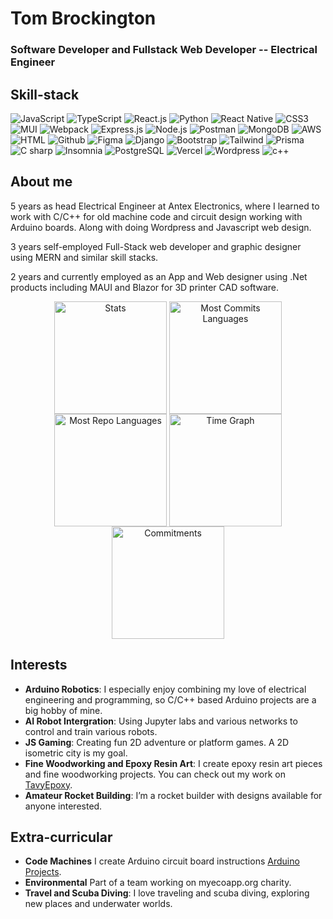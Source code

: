<h1> Tom Brockington </h1>
<h3> Software Developer and Fullstack Web Developer -- Electrical Engineer </h3>

<h2> Skill-stack </h2>

<div align="left">
  <img src="https://img.shields.io/badge/-JavaScript-F7DF1E?style=for-the-badge&logo=javascript&logoColor=black&labelColor=F7DF1E" alt="JavaScript">
  <img src="https://img.shields.io/badge/-TypeScript-007ACC?style=for-the-badge&logo=typescript&logoColor=white&labelColor=007ACC" alt="TypeScript">
  <img src="https://img.shields.io/badge/-React.js-61DAFB?style=for-the-badge&logo=react&logoColor=black&labelColor=61DAFB" alt="React.js">
  <img src="https://img.shields.io/badge/Python-14354C?style=for-the-badge&logo=python&logoColor=white" alt="Python">
  <img src="https://img.shields.io/badge/React_Native-20232A?style=for-the-badge&logo=react&logoColor=61DAFB" alt="React Native">
  <img src="https://img.shields.io/badge/-CSS3-1572B6?style=for-the-badge&logo=css3&logoColor=white&labelColor=1572B6" alt="CSS3">
  <img src="https://img.shields.io/badge/Material UI-%230081CB.svg?style=for-the-badge&logo=mui&logoColor=white" alt="MUI">
  <img src="https://img.shields.io/badge/-Webpack-8DD6F9?style=for-the-badge&logo=webpack&logoColor=black&labelColor=8DD6F9" alt="Webpack">
  <img src="https://img.shields.io/badge/-Express.js-000000?style=for-the-badge&logo=express&logoColor=white&labelColor=000000" alt="Express.js">
  <img src="https://img.shields.io/badge/-Node.js-339933?style=for-the-badge&logo=node.js&logoColor=white&labelColor=339933" alt="Node.js">
  <img src="https://img.shields.io/badge/-Postman-FF6C37?style=for-the-badge&logo=postman&logoColor=white&labelColor=FF6C37" alt="Postman">
  <img src="https://img.shields.io/badge/-MongoDB-47A248?style=for-the-badge&logo=mongodb&logoColor=white&labelColor=47A248" alt="MongoDB">
  <img src="https://img.shields.io/badge/-AWS-232F3E?style=for-the-badge&logo=amazon-aws&logoColor=white&labelColor=232F3E" alt="AWS">
  <img src="https://img.shields.io/badge/-HTML-E34F26?style=for-the-badge&logo=html5&logoColor=white&labelColor=E34F26" alt="HTML">
  <img src="https://img.shields.io/badge/GitHub-100000?style=for-the-badge&logo=github&logoColor=white" alt="Github">
  <img src="https://img.shields.io/badge/Figma-F24E1E?style=for-the-badge&logo=figma&logoColor=white" alt="Figma">
  <img src="https://img.shields.io/badge/Django-092E20?style=for-the-badge&logo=django&logoColor=white" alt="Django">
  <img src="https://img.shields.io/badge/-Bootstrap-7952B3?style=for-the-badge&logo=bootstrap&logoColor=white&labelColor=7952B3" alt="Bootstrap">
  <img src="https://img.shields.io/badge/-Tailwind-38B2AC?style=for-the-badge&logo=tailwind-css&logoColor=white&labelColor=38B2AC" alt="Tailwind">
  <img src="https://img.shields.io/badge/-Prisma-1B222D?style=for-the-badge&logo=prisma&logoColor=white&labelColor=1B222D" alt="Prisma">
  <img src="https://img.shields.io/badge/C%23-239120?style=for-the-badge&logo=c-sharp&logoColor=white" alt="C sharp">
  <img src="https://img.shields.io/badge/-Insomnia-5849BE?style=for-the-badge&logo=insomnia&logoColor=white&labelColor=5849BE" alt="Insomnia">
  <img src="https://img.shields.io/badge/-PostgreSQL-336791?style=for-the-badge&logo=postgresql&logoColor=white&labelColor=336791" alt="PostgreSQL">
  <img src="https://img.shields.io/badge/-Vercel-000000?style=for-the-badge&logo=vercel&logoColor=white&labelColor=000000" alt="Vercel">
  <img src="https://img.shields.io/badge/Wordpress-21759B?style=for-the-badge&logo=wordpress&logoColor=white" alt="Wordpress">
  <img src="https://img.shields.io/badge/Wordpress-21759B?style=for-the-badge&logo=wordpress&logoColor=white" alt="c++">
</div>

## About me
<p>5 years as head Electrical Engineer at Antex Electronics, where I learned to work with C/C++ for old machine code and circuit design working with Arduino boards. Along with doing Wordpress and Javascript web design.</p>
<p>3 years self-employed Full-Stack web developer and graphic designer using MERN and similar skill stacks.</p>
<p>2 years and currently employed as an App and Web designer using .Net products including MAUI and Blazor for 3D printer CAD software.</p>

<div align="center">
  <img align="center" src="http://github-profile-summary-cards.vercel.app/api/cards/stats?username=webdesignsbytom&theme=transparent" height="180em" alt="Stats"/>
  <img align="center" src="http://github-profile-summary-cards.vercel.app/api/cards/most-commit-language?username=webdesignsbytom&theme=transparent&exclude=html,CSS,Jupyter%20Notebook" height="180em" alt="Most Commits Languages"/>
  <img align="center" src="http://github-profile-summary-cards.vercel.app/api/cards/repos-per-language?username=webdesignsbytom&theme=transparent&exclude=html,CSS,Jupyter%20Notebook" height="180em" alt="Most Repo Languages"/>
  <img align="center" src="http://github-profile-summary-cards.vercel.app/api/cards/productive-time?username=webdesignsbytom&theme=transparent&utcOffset=5.30" height="180em" alt="Time Graph"/>
  <img align="center" src="http://github-profile-summary-cards.vercel.app/api/cards/profile-details?username=webdesignsbytom&theme=transparent" height="180em" alt="Commitments"/>
</div>

## Interests
- **Arduino Robotics**: I especially enjoy combining my love of electrical engineering and programming, so C/C++ based Arduino projects are a big hobby of mine.
- **AI Robot Intergration**: Using Jupyter labs and various networks to control and train various robots.
- **JS Gaming**: Creating fun 2D adventure or platform games. A 2D isometric city is my goal.
- **Fine Woodworking and Epoxy Resin Art**: I create epoxy resin art pieces and fine woodworking projects. You can check out my work on [TavyEpoxy](https://instagram/tavyepoxy).
- **Amateur Rocket Building**: I’m a rocket builder with designs available for anyone interested.


## Extra-curricular
- **Code Machines** I create Arduino circuit board instructions [Arduino Projects](https://www.hackster.io/webmailhostwebdesignbytom).
- **Environmental** Part of a team working on myecoapp.org charity.
- **Travel and Scuba Diving**: I love traveling and scuba diving, exploring new places and underwater worlds.

